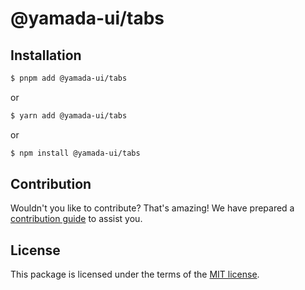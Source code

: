 # @yamada-ui/tabs

## Installation

```sh
$ pnpm add @yamada-ui/tabs
```

or

```sh
$ yarn add @yamada-ui/tabs
```

or

```sh
$ npm install @yamada-ui/tabs
```

## Contribution

Wouldn't you like to contribute? That's amazing! We have prepared a [contribution guide](https://github.com/hirotomoyamada/yamada-ui/blob/main/CONTRIBUTING.md) to assist you.

## License

This package is licensed under the terms of the
[MIT license](https://github.com/hirotomoyamada/yamada-ui/blob/main/LICENSE).
